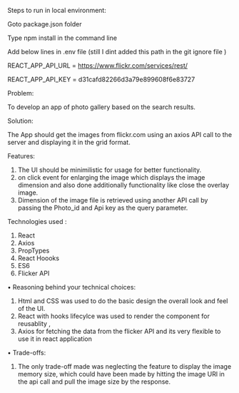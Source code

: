 
Steps to run in local environment:

Goto package.json folder

Type npm install in the command line

Add below lines in .env file (still I dint added this path in the git ignore file )

REACT_APP_API_URL = https://www.flickr.com/services/rest/

REACT_APP_API_KEY = d31cafd82266d3a79e899608f6e83727


Problem: 

To develop an app of photo gallery based on the search results.

Solution: 

The App should get the images from flickr.com using an axios API call to the server and displaying it in the grid format.

Features: 

1.  The UI should be minimilistic for usage for better functionality.
2.  on click event for enlarging the image  which displays the image dimension and also done additionally functionality like close the overlay image.
3.  Dimension of the image file is retrieved using another API call by passing the Photo_id and Api key as the query parameter.

Technologies used :

1.  React
2.  Axios 
3.  PropTypes
4.  React Hoooks
5.  ES6
6.  Flicker API



• Reasoning behind your technical choices: 
1.  Html and CSS was used to do the basic design the overall look and feel of the UI.
2.  React with hooks lifecylce was used to render the component for reusablity ,
3.  Axios for fetching the data from the flicker API and its very flexible to use it in react application


• Trade-offs: 

1. The only trade-off made was neglecting the feature to display the image memory size, which could have been made by hitting the image URl in the api call and pull the image size by the response. 

